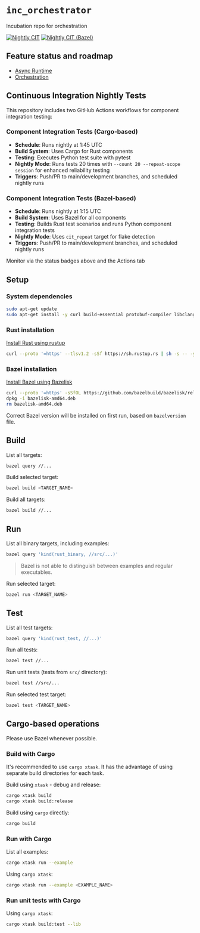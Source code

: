 # `inc_orchestrator`

Incubation repo for orchestration

[![Nightly CIT](../../actions/workflows/component_integration_tests.yml/badge.svg)](../../actions/workflows/component_integration_tests.yml)
[![Nightly CIT (Bazel)](../../actions/workflows/component_integration_tests_bazel.yml/badge.svg)](../../actions/workflows/component_integration_tests_bazel.yml)

## Feature status and roadmap

* [Async Runtime](src/async_runtime/doc/features.md)
* [Orchestration](src/orchestration/doc/features.md)

## Continuous Integration Nightly Tests

This repository includes two GitHub Actions workflows for component integration testing:

### Component Integration Tests (Cargo-based)
- **Schedule**: Runs nightly at 1:45 UTC
- **Build System**: Uses Cargo for Rust components
- **Testing**: Executes Python test suite with pytest
- **Nightly Mode**: Runs tests 20 times with `--count 20 --repeat-scope session` for enhanced reliability testing
- **Triggers**: Push/PR to main/development branches, and scheduled nightly runs

### Component Integration Tests (Bazel-based)
- **Schedule**: Runs nightly at 1:15 UTC
- **Build System**: Uses Bazel for all components
- **Testing**: Builds Rust test scenarios and runs Python component integration tests
- **Nightly Mode**: Uses `cit_repeat` target for flake detection
- **Triggers**: Push/PR to main/development branches, and scheduled nightly runs

Monitor via the status badges above and the Actions tab

## Setup

### System dependencies

```bash
sudo apt-get update
sudo apt-get install -y curl build-essential protobuf-compiler libclang-dev git python3-dev python-is-python3 python3-venv
```

### Rust installation

[Install Rust using rustup](https://www.rust-lang.org/tools/install)

```bash
curl --proto '=https' --tlsv1.2 -sSf https://sh.rustup.rs | sh -s -- -y
```

### Bazel installation

[Install Bazel using Bazelisk](https://bazel.build/install/bazelisk)

```bash
curl --proto '=https' -sSfOL https://github.com/bazelbuild/bazelisk/releases/download/v1.26.0/bazelisk-amd64.deb
dpkg -i bazelisk-amd64.deb
rm bazelisk-amd64.deb
```

Correct Bazel version will be installed on first run, based on `bazelversion` file.

## Build

List all targets:

```bash
bazel query //...
```

Build selected target:

```bash
bazel build <TARGET_NAME>
```

Build all targets:

```bash
bazel build //...
```

## Run

List all binary targets, including examples:

```bash
bazel query 'kind(rust_binary, //src/...)'
```

> Bazel is not able to distinguish between examples and regular executables.

Run selected target:

```bash
bazel run <TARGET_NAME>
```

## Test

List all test targets:

```bash
bazel query 'kind(rust_test, //...)'
```

Run all tests:

```bash
bazel test //...
```

Run unit tests (tests from `src/` directory):

```bash
bazel test //src/...
```

Run selected test target:

```bash
bazel test <TARGET_NAME>
```

## Cargo-based operations

Please use Bazel whenever possible.

### Build with Cargo

It's recommended to use `cargo xtask`.
It has the advantage of using separate build directories for each task.

Build using `xtask` - debug and release:

```bash
cargo xtask build
cargo xtask build:release
```

Build using `cargo` directly:

```bash
cargo build
```

### Run with Cargo

List all examples:

```bash
cargo xtask run --example
```

Using `cargo xtask`:

```bash
cargo xtask run --example <EXAMPLE_NAME>
```

### Run unit tests with Cargo

Using `cargo xtask`:

```bash
cargo xtask build:test --lib
```
